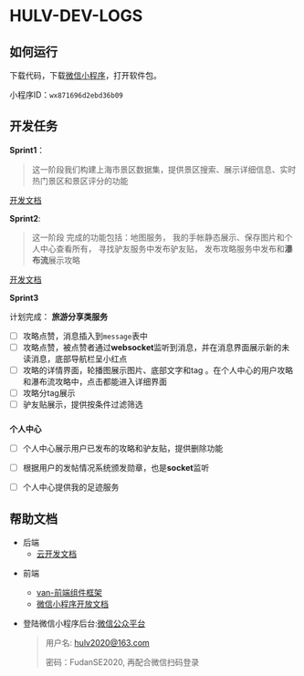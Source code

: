 # HULV-DEV-LOGS


## 如何运行

下载代码，下载[微信小程序](https://developers.weixin.qq.com/miniprogram/dev/devtools/download.html)，打开软件包。

小程序ID：`wx871696d2ebd36b09`





## 开发任务

**Sprint1**：
> 这一阶段我们构建上海市景区数据集，提供景区搜索、展示详细信息、实时热门景区和景区评分的功能

[开发文档](https://github.com/WxxShirley/SE-Travel/blob/master/docs/Sprint1%E5%BC%80%E5%8F%91%E6%96%87%E6%A1%A3.md)

**Sprint2**:
> 这一阶段 完成的功能包括：地图服务， 我的手帐静态展示、保存图片和个人中心查看所有， 寻找驴友服务中发布驴友贴， 发布攻略服务中发布和**瀑布流**展示攻略

[开发文档](https://github.com/WxxShirley/SE-Travel/blob/master/docs/Sprint2%E5%BC%80%E5%8F%91.md)


**Sprint3**

计划完成：
**旅游分享类服务**
- [ ] 攻略点赞，消息插入到`message`表中
- [ ] 攻略点赞，被点赞者通过**websocket**监听到消息，并在消息界面展示新的未读消息，底部导航栏呈小红点
- [ ] 攻略的详情界面，轮播图展示图片、底部文字和tag 。在个人中心的用户攻略和瀑布流攻略中，点击都能进入详细界面
- [ ] 攻略分tag展示
- [ ] 驴友贴展示，提供按条件过滤筛选
###
**个人中心**
- [ ] 个人中心展示用户已发布的攻略和驴友贴，提供删除功能
- [ ] 根据用户的发帖情况系统颁发勋章，也是**socket**监听
- [ ] 个人中心提供我的足迹服务


## 帮助文档

- 后端
  * [云开发文档](https://developers.weixin.qq.com/miniprogram/dev/wxcloud/basis/getting-started.html)

* 前端
  * [van-前端组件框架](https://vant-contrib.gitee.io/vant-weapp/#/intro)
  * [微信小程序开放文档](https://developers.weixin.qq.com/miniprogram/dev/framework/)

* 登陆微信小程序后台:[微信公众平台](https://mp.weixin.qq.com/)

  > 用户名: hulv2020@163.com
  >
  > 密码：FudanSE2020, 再配合微信扫码登录






